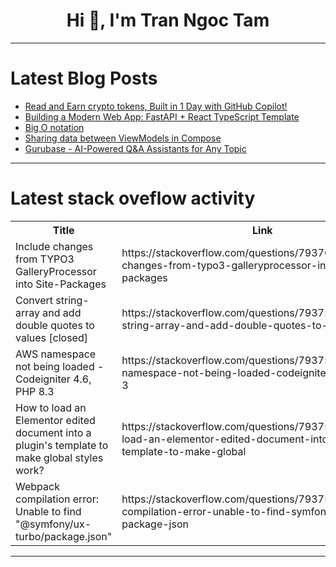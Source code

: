 <h1 align="center">Hi 👋, I'm Tran Ngoc Tam</h1>

---

# Latest Blog Posts 
<!-- BLOG-POST-LIST:START -->
- [Read and Earn crypto tokens, Built in 1 Day with GitHub Copilot!](https://dev.to/block_experts_766a3a21915637/read-and-earn-crypto-tokens-built-in-1-day-with-github-copilot-4ha9)
- [Building a Modern Web App: FastAPI + React TypeScript Template](https://dev.to/yagnesh97/building-a-modern-web-app-fastapi-react-typescript-template-5d88)
- [Big O notation](https://dev.to/freshta_1_45571040cd88708/big-o-notation-2pop)
- [Sharing data between ViewModels in Compose](https://dev.to/mardsoul/sharing-data-between-viewmodels-in-compose-15dd)
- [Gurubase - AI-Powered Q&amp;A Assistants for Any Topic](https://dev.to/fatihbaltaci/gurubase-ai-powered-qa-assistants-for-any-topic-4g1l)
<!-- BLOG-POST-LIST:END -->

---

# Latest stack oveflow activity
<table>
  <tr><th>Title</th><th>Link</th></tr>
  <!-- STACKOVERFLOW:START --><tr><td>Include changes from TYPO3 GalleryProcessor into Site-Packages</td><td>https://stackoverflow.com/questions/79376039/include-changes-from-typo3-galleryprocessor-into-site-packages</td></tr><tr><td>Convert string-array and add double quotes to values [closed]</td><td>https://stackoverflow.com/questions/79375879/convert-string-array-and-add-double-quotes-to-values</td></tr><tr><td>AWS namespace not being loaded - Codeigniter 4.6, PHP 8.3</td><td>https://stackoverflow.com/questions/79375704/aws-namespace-not-being-loaded-codeigniter-4-6-php-8-3</td></tr><tr><td>How to load an Elementor edited document into a plugin&#39;s template to make global styles work?</td><td>https://stackoverflow.com/questions/79375656/how-to-load-an-elementor-edited-document-into-a-plugins-template-to-make-global</td></tr><tr><td>Webpack compilation error: Unable to find &quot;@symfony/ux-turbo/package.json&quot;</td><td>https://stackoverflow.com/questions/79375612/webpack-compilation-error-unable-to-find-symfony-ux-turbo-package-json</td></tr><!-- STACKOVERFLOW:END -->
</table>

---


